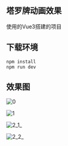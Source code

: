 ## 塔罗牌动画效果

使用的Vue3搭建的项目

## 下载环境

```node
npm install
npm run dev
```

## 效果图

![0](https://github.com/xiaoshuhao1999/tarot-vue/blob/main/public/1.2.gif?raw=true)

![1](https://github.com/xiaoshuhao1999/tarot-vue/blob/main/public/1_1.gif?raw=true)

![2_1_](https://github.com/xiaoshuhao1999/tarot-vue/blob/main/public/2_1.gif?raw=true)

![2_2_](/public/2_2_.gif)
